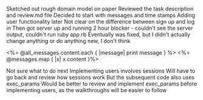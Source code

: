 Sketched out rough domain model on paper
Reviewed the task description and review.md file
Decided to start with messages and time stamps
Adding user functionality later
Not clear on the difference between sign up and log in 
Then got server up and running
2 hour blocker - couldn't see the server output, couldn't run ruby app.rb
Eventually was fixed, but I didn't actually change anything or do anything new, I don't think

<%= @all_messages.content.each { |message| print message } %>
<%= @messages.map { |x| x.content }%>

Not sure what to do next
Implementing users involves sessions
Will have to go back and review how sessions work
But the subsequent code also uses exec_params
Would be better to review and implement exec_params
before implementing users, as the walkthroughs will be
easier to follow